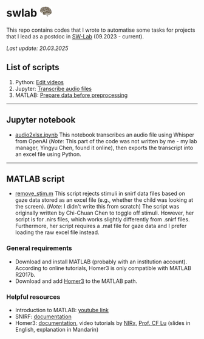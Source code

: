 # swlab <img src="./misc/swlogo.jpg" width=auto height="27">
This repo contains codes that I wrote to automatise some tasks for projects that I lead as a postdoc in [SW-Lab](https://www.facebook.com/p/%E5%AC%B0%E5%B9%BC%E5%85%92%E5%A4%A7%E8%85%A6%E7%99%BC%E5%B1%95%E8%88%87%E5%AD%B8%E7%BF%92%E5%AF%A6%E9%A9%97%E5%AE%A4-100093631808042) (09.2023 - current). 

_Last update: 20.03.2025_

## List of scripts
1. Python: [Edit videos](https://github.com/smy1/swlab/blob/main/python/)
2. Jupyter: [Transcribe audio files](#jupyter-notebook)
3. MATLAB: [Prepare data before preprocessing](https://github.com/smy1/swlab/blob/main/matlab/)

---

## Jupyter notebook
- [audio2xlsx.ipynb](https://github.com/smy1/swlab/blob/main/script/audio2xlsx.ipynb) This notebook transcribes an audio file using Whisper from OpenAI (_Note_: This part of the code was not written by me - my lab manager, Yingyu Chen, found it online), then exports the transcript into an excel file using Python.

---

## MATLAB script
   - [remove_stim.m](https://github.com/smy1/swlab/blob/main/script/remove_stim.m) This script rejects stimuli in snirf data files based on gaze data stored as an excel file (e.g., whether the child was looking at the screen). (_Note_: I didn't write this from scratch) The script was originally written by Chi-Chuan Chen to toggle off stimuli. However, her script is for .nirs files, which works slightly differently from .snirf files. Furthermore, her script requires a .mat file for gaze data and I prefer loading the raw excel file instead.

### General requirements
- Download and install MATLAB (probably with an institution account). According to online tutorials, Homer3 is only compatible with MATLAB R2017b.
- Download and add [Homer3](https://github.com/BUNPC/Homer3/wiki/Download-and-Installation) to the MATLAB path.

### Helpful resources
- Introduction to MATLAB: [youtube link](https://www.youtube.com/watch?v=MYRkBoojh_Y&list=PLx_IWc-RN82tw_J9nYqIc0tjvaMjowRVi&pp=iAQB)
- SNIRF: [documentation](https://github.com/fNIRS/snirf/blob/master/snirf_specification.md)
- Homer3: [documentation](https://github.com/BUNPC/Homer3/wiki/), video tutorials by [NIRx](https://www.youtube.com/watch?v=I_eH0_ed8I4),
  [Prof. CF Lu](https://www.youtube.com/watch?v=bHhn2vBXF0Y) (slides in English, explanation in Mandarin)
